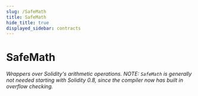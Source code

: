```yaml
---
slug: /SafeMath
title: SafeMath
hide_title: true
displayed_sidebar: contracts
---
```

# SafeMath







*Wrappers over Solidity&#39;s arithmetic operations. NOTE: `SafeMath` is generally not needed starting with Solidity 0.8, since the compiler now has built in overflow checking.*


